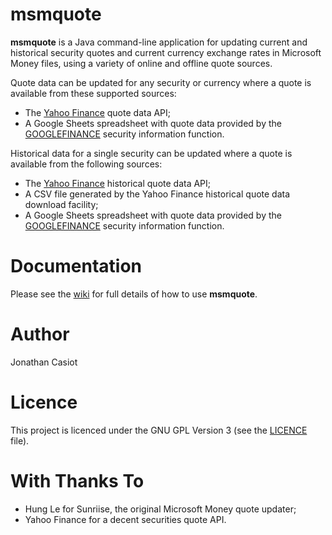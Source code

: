# msmquote

**msmquote** is a Java command-line application for updating current and historical security quotes and current currency exchange rates in Microsoft Money files, using a variety of online and offline quote sources.

Quote data can be updated for any security or currency where a quote is available from these supported sources:

* The [Yahoo Finance](https://finance.yahoo.com) quote data API;
* A Google Sheets spreadsheet with quote data provided by the [GOOGLEFINANCE](https://support.google.com/docs/answer/3093281) security information function.

Historical data for a single security can be updated where a quote is available from the following sources:

* The [Yahoo Finance](https://finance.yahoo.com) historical quote data API;
* A CSV file generated by the Yahoo Finance historical quote data download facility;
* A Google Sheets spreadsheet with quote data provided by the [GOOGLEFINANCE](https://support.google.com/docs/answer/3093281) security information function.

# Documentation
Please see the [wiki](https://github.com/36bits/msmquote/wiki) for full details of how to use **msmquote**.

# Author
Jonathan Casiot

# Licence
This project is licenced under the GNU GPL Version 3 (see the [LICENCE](./LICENSE) file).

# With Thanks To
* Hung Le for Sunriise, the original Microsoft Money quote updater;
* Yahoo Finance for a decent securities quote API.